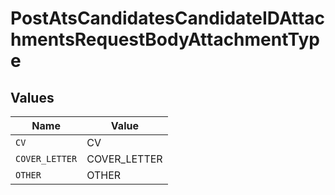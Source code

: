 # PostAtsCandidatesCandidateIDAttachmentsRequestBodyAttachmentType


## Values

| Name           | Value          |
| -------------- | -------------- |
| `CV`           | CV             |
| `COVER_LETTER` | COVER_LETTER   |
| `OTHER`        | OTHER          |